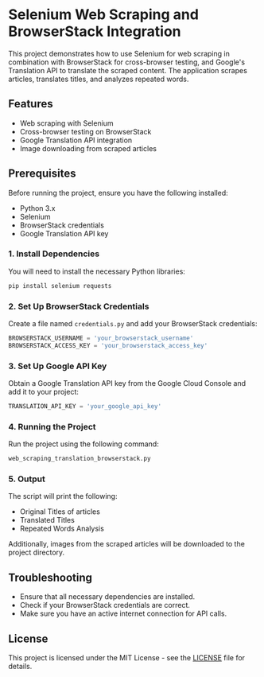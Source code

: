 
# Selenium Web Scraping and BrowserStack Integration

This project demonstrates how to use Selenium for web scraping in combination with BrowserStack for cross-browser testing, and Google's Translation API to translate the scraped content. The application scrapes articles, translates titles, and analyzes repeated words.

## Features
- Web scraping with Selenium
- Cross-browser testing on BrowserStack
- Google Translation API integration
- Image downloading from scraped articles

## Prerequisites

Before running the project, ensure you have the following installed:

- Python 3.x
- Selenium
- BrowserStack credentials
- Google Translation API key

### 1. Install Dependencies

You will need to install the necessary Python libraries:

```bash
pip install selenium requests
```

### 2. Set Up BrowserStack Credentials

Create a file named `credentials.py` and add your BrowserStack credentials:

```python
BROWSERSTACK_USERNAME = 'your_browserstack_username'
BROWSERSTACK_ACCESS_KEY = 'your_browserstack_access_key'
```

### 3. Set Up Google API Key

Obtain a Google Translation API key from the Google Cloud Console and add it to your project:

```python
TRANSLATION_API_KEY = 'your_google_api_key'
```

### 4. Running the Project

Run the project using the following command:

```bash
web_scraping_translation_browserstack.py

```

### 5. Output

The script will print the following:

- Original Titles of articles
- Translated Titles
- Repeated Words Analysis

Additionally, images from the scraped articles will be downloaded to the project directory.

## Troubleshooting

- Ensure that all necessary dependencies are installed.
- Check if your BrowserStack credentials are correct.
- Make sure you have an active internet connection for API calls.

## License

This project is licensed under the MIT License - see the [LICENSE](LICENSE) file for details.

